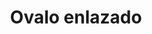 ---
title: Ovalo enlazado
date: 
draft: false

# descripcion
description : Conjunto de aros y dije de plata con cristal

materials: Plata 925

color: Plateado y cristal

dimensions: 0,7cm x 1,7cm (dije) - 0,7cm x 1cm (aros)

code: 06-18-0385

type: "Conjuntos"

categories: []

# Images
# first image will be shown in the product page
images:
  # - image: "images/path_to_image"
  # La ubicacion de las imagenes es imagenes/Conjuntos/Conjuntos.Aros y Dije/06-18-0385-ovalo-enlazado
  - image: "./images/conjuntos/aros_y_dije/06-18-0385-ovalo-enlazado_a.JPG"
  - image: "./images/conjuntos/aros_y_dije/06-18-0385-ovalo-enlazado_b.JPG"
---